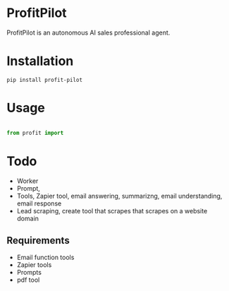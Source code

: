 # ProfitPilot
ProfitPilot is an autonomous AI sales professional agent.


# Installation
```pip install profit-pilot```

# Usage
```python

from profit import 

```
# Todo
- Worker
- Prompt,
- Tools, Zapier tool, email answering, summarizng, email understanding, email response
- Lead scraping, create tool that scrapes that scrapes on a website domain


## Requirements
- Email function tools
- Zapier tools
- Prompts
- pdf tool